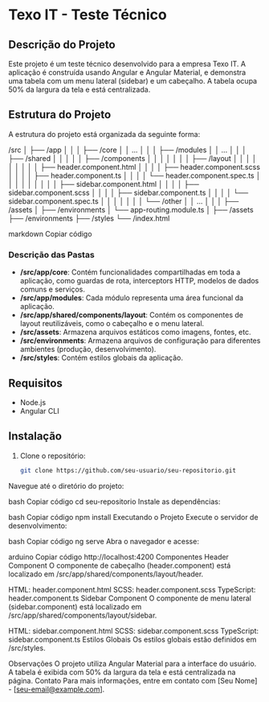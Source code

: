 # Texo IT - Teste Técnico

## Descrição do Projeto

Este projeto é um teste técnico desenvolvido para a empresa Texo IT. A aplicação é construída usando Angular e Angular Material, e demonstra uma tabela com um menu lateral (sidebar) e um cabeçalho. A tabela ocupa 50% da largura da tela e está centralizada.

## Estrutura do Projeto

A estrutura do projeto está organizada da seguinte forma:

/src
│
├── /app
│ │
│ ├── /core
│ │ ...
│ │
│ ├── /modules
│ │ ...
│ │
│ ├── /shared
│ │ │
│ │ ├── /components
│ │ │ │
│ │ │ ├── /layout
│ │ │ │ │
│ │ │ │ ├── header.component.html
│ │ │ │ ├── header.component.scss
│ │ │ │ ├── header.component.ts
│ │ │ │ └── header.component.spec.ts
│ │ │ │ │
│ │ │ │ ├── sidebar.component.html
│ │ │ │ ├── sidebar.component.scss
│ │ │ │ ├── sidebar.component.ts
│ │ │ │ └── sidebar.component.spec.ts
│ │ │ │
│ │ │ └── /other
│ │ ...
│ │
│ ├── /assets
│ ├── /environments
│ └── app-routing.module.ts
│
├── /assets
├── /environments
├── /styles
└── /index.html

markdown
Copiar código

### Descrição das Pastas

- **/src/app/core**: Contém funcionalidades compartilhadas em toda a aplicação, como guardas de rota, interceptors HTTP, modelos de dados comuns e serviços.
- **/src/app/modules**: Cada módulo representa uma área funcional da aplicação.
- **/src/app/shared/components/layout**: Contém os componentes de layout reutilizáveis, como o cabeçalho e o menu lateral.
- **/src/assets**: Armazena arquivos estáticos como imagens, fontes, etc.
- **/src/environments**: Armazena arquivos de configuração para diferentes ambientes (produção, desenvolvimento).
- **/src/styles**: Contém estilos globais da aplicação.

## Requisitos

- Node.js
- Angular CLI

## Instalação

1. Clone o repositório:

   ```bash
   git clone https://github.com/seu-usuario/seu-repositorio.git
Navegue até o diretório do projeto:

bash
Copiar código
cd seu-repositorio
Instale as dependências:

bash
Copiar código
npm install
Executando o Projeto
Execute o servidor de desenvolvimento:

bash
Copiar código
ng serve
Abra o navegador e acesse:

arduino
Copiar código
http://localhost:4200
Componentes
Header Component
O componente de cabeçalho (header.component) está localizado em /src/app/shared/components/layout/header.

HTML: header.component.html
SCSS: header.component.scss
TypeScript: header.component.ts
Sidebar Component
O componente de menu lateral (sidebar.component) está localizado em /src/app/shared/components/layout/sidebar.

HTML: sidebar.component.html
SCSS: sidebar.component.scss
TypeScript: sidebar.component.ts
Estilos Globais
Os estilos globais estão definidos em /src/styles.

Observações
O projeto utiliza Angular Material para a interface do usuário.
A tabela é exibida com 50% da largura da tela e está centralizada na página.
Contato
Para mais informações, entre em contato com [Seu Nome] - [seu-email@example.com].
